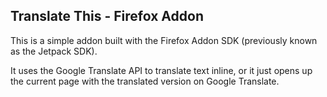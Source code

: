 ## Translate This - Firefox Addon

This is a simple addon built with the Firefox Addon SDK (previously known as the Jetpack SDK).

It uses the Google Translate API to translate text inline, or it just opens up the current page with the translated version on Google Translate.